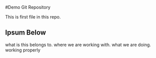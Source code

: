 #Demo Git Repository

This is first file in this repo.

## Ipsum Below

what is this belongs to.
where we are working with.
what we are doing.
working properly